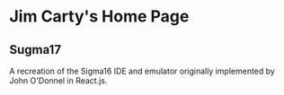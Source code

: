 # Jim Carty's Home Page

## Sugma17

A recreation of the Sigma16 IDE and emulator originally implemented by John O'Donnel in React.js.
